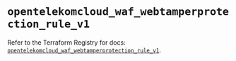 # `opentelekomcloud_waf_webtamperprotection_rule_v1`

Refer to the Terraform Registry for docs: [`opentelekomcloud_waf_webtamperprotection_rule_v1`](https://registry.terraform.io/providers/opentelekomcloud/opentelekomcloud/1.36.42/docs/resources/waf_webtamperprotection_rule_v1).

